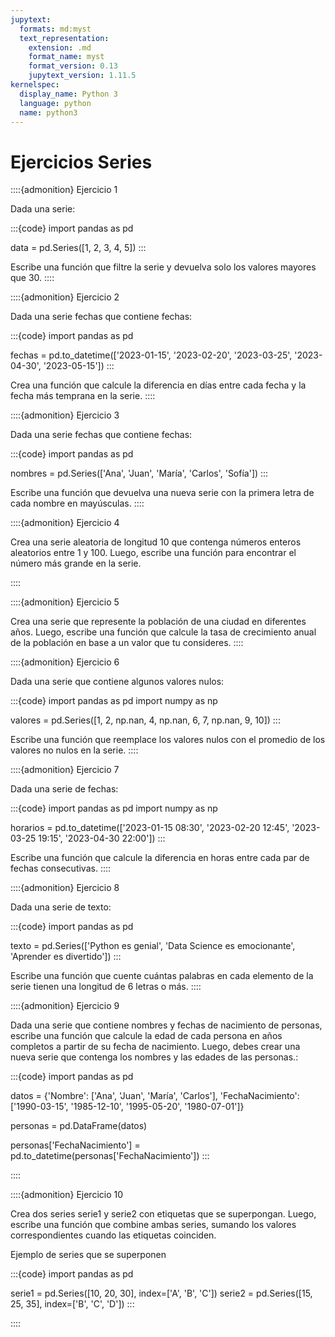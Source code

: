 ```yaml
---
jupytext:
  formats: md:myst
  text_representation:
    extension: .md
    format_name: myst
    format_version: 0.13
    jupytext_version: 1.11.5
kernelspec:
  display_name: Python 3
  language: python
  name: python3
---
```


# Ejercicios Series

::::{admonition} Ejercicio 1

Dada una serie: 

:::{code}
import pandas as pd 

data = pd.Series([1, 2, 3, 4, 5])
:::

Escribe una función que filtre la serie y devuelva solo los valores mayores que 30. 
::::

::::{admonition} Ejercicio 2

Dada una serie fechas que contiene fechas: 

:::{code}
import pandas as pd 

fechas = pd.to_datetime(['2023-01-15', '2023-02-20', '2023-03-25', '2023-04-30', '2023-05-15']) 
:::

Crea una función que calcule la diferencia en días entre cada fecha y la fecha más temprana en la serie. 
::::


::::{admonition} Ejercicio 3

Dada una serie fechas que contiene fechas: 

:::{code}
import pandas as pd 

nombres = pd.Series(['Ana', 'Juan', 'María', 'Carlos', 'Sofía']) 
:::

Escribe una función que devuelva una nueva serie con la primera letra de cada nombre en mayúsculas. 
::::


::::{admonition} Ejercicio 4

Crea una serie aleatoria de longitud 10 que contenga números enteros aleatorios entre 1 y 100. Luego, escribe una función para encontrar el número más grande en la serie. 

::::


::::{admonition} Ejercicio 5

Crea una serie que represente la población de una ciudad en diferentes años. Luego, escribe una función que calcule la tasa de crecimiento anual de la población en base a un valor que tu consideres. 
::::


::::{admonition} Ejercicio 6

Dada una serie que contiene algunos valores nulos: 

:::{code}
import pandas as pd 
import numpy as np 

valores = pd.Series([1, 2, np.nan, 4, np.nan, 6, 7, np.nan, 9, 10]) 
:::

Escribe una función que reemplace los valores nulos con el promedio de los valores no nulos en la serie. 
::::


::::{admonition} Ejercicio 7

Dada una serie de fechas: 

:::{code}
import pandas as pd 
import numpy as np 

horarios = pd.to_datetime(['2023-01-15 08:30', '2023-02-20 12:45', '2023-03-25 19:15', '2023-04-30 22:00']) 
:::

Escribe una función que calcule la diferencia en horas entre cada par de fechas consecutivas. 
::::


::::{admonition} Ejercicio 8

Dada una serie de texto: 

:::{code}
import pandas as pd 

texto = pd.Series(['Python es genial', 'Data Science es emocionante', 'Aprender es divertido']) 
:::

Escribe una función que cuente cuántas palabras en cada elemento de la serie tienen una longitud de 6 letras o más. 
::::
 
 
 ::::{admonition} Ejercicio 9

Dada una serie que contiene nombres y fechas de nacimiento de personas, escribe una función que calcule la edad de cada persona en años completos a partir de su fecha de nacimiento. Luego, debes crear una nueva serie que contenga los nombres y las edades de las personas.: 

:::{code}
import pandas as pd 

datos = {'Nombre': ['Ana', 'Juan', 'María', 'Carlos'], 
'FechaNacimiento': ['1990-03-15', '1985-12-10', '1995-05-20', '1980-07-01']} 

personas = pd.DataFrame(datos) 

personas['FechaNacimiento'] = pd.to_datetime(personas['FechaNacimiento']) 
:::

::::


::::{admonition} Ejercicio 10

Crea dos series serie1 y serie2 con etiquetas que se superpongan. Luego, escribe una función que combine ambas series, sumando los valores correspondientes cuando las etiquetas coinciden. 

Ejemplo de series que se superponen 

:::{code}
import pandas as pd 

serie1 = pd.Series([10, 20, 30], index=['A', 'B', 'C']) 
serie2 = pd.Series([15, 25, 35], index=['B', 'C', 'D']) 
:::

::::



 



 

 